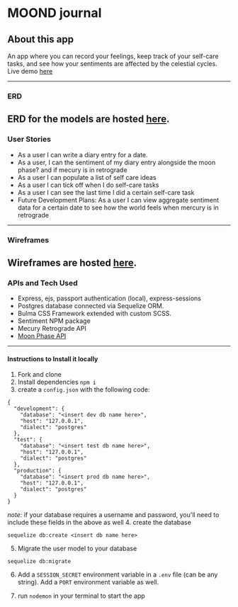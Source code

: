 # MOOND journal

## About this app

An app where you can record your feelings, keep track of your self-care tasks, and see how your sentiments are affected by the celestial cycles.
Live demo [here](https://moondjournal.herokuapp.com/)

----------------------------------------------------------

### ERD

ERD for the models are hosted [here](https://lucid.app/invitations/accept/7a5e6e3b-52ab-4939-b5ee-4985d39d198e).
----------------------------------------------------------
### User Stories

- As a user I can write a diary entry for a date.
- As a user, I can the sentiment of my diary entry alongside the moon phase? and if mecury is in retrograde
- As a user I can populate a list of self care ideas
- As a user I can tick off when I do self-care tasks
- As a user I can see the last time I did a certain self-care task
- Future Development Plans: As a user I can view aggregate sentiment data for a certain date to see how the world feels when mercury is in retrograde

----------------------------------------------------------
### Wireframes

Wireframes are hosted [here](https://wireframepro.mockflow.com/view/M26c6fa717eb51bc48851b5d82b9c500e1604695539054).
----------------------------------------------------------
### APIs and Tech Used

- Express, ejs, passport authentication (local), express-sessions
- Postgres database connected via Sequelize ORM.
- Bulma CSS Framework extended with custom SCSS.
- Sentiment NPM package
- Mecury Retrograde API
- [Moon Phase API]("https://www.icalendar37.net/lunar/api/?month=11&year=2020&lightColor=rgb(255%2C255%2C100)&shadeColor=black&LDZ=1604206800")



----------------------------------------------------------
#### Instructions to Install it locally
1. Fork and clone
2. Install dependencies `npm i`
3. create a `config.json` with the following code:
```
{
  "development": {
    "database": "<insert dev db name here>",
    "host": "127.0.0.1",
    "dialect": "postgres"
  },
  "test": {
    "database": "<insert test db name here>",
    "host": "127.0.0.1",
    "dialect": "postgres"
  },
  "production": {
    "database": "<insert prod db name here>",
    "host": "127.0.0.1",
    "dialect": "postgres"
  }
}

```
*note:* if your database requires a username and password, you'll need to include these fields in the above as well
4. create the database
```
sequelize db:create <insert db name here>
```
5. Migrate the user model to your database
```
sequelize db:migrate
```
6. Add a `SESSION_SECRET` environment variable in a `.env` file (can be any string). Add a `PORT` environment variable as well.

7. run `nodemon` in your terminal to start the app
